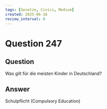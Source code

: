 ```yaml
---
tags: [Gesetze, Civics, Medium]
created: 2025-06-16
review_interval: 0
---
```


# Question 247

## Question

Was gilt für die meisten Kinder in Deutschland?

## Answer

Schulpflicht (Compulsory Education)
